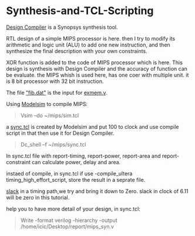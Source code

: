 # Synthesis-and-TCL-Scripting

[Design Compiler](https://www.synopsys.com/implementation-and-signoff/rtl-synthesis-test/design-compiler-graphical.html) is a Synopsys synthesis tool. 


RTL design of a simple MIPS processor is here. then I try to modify its arithmetic and logic unit (ALU) to add one new instruction, and then synthesize the final description with your own constraints. 

XOR function is added to the code of MIPS processor which is here. This design is synthesis with Design Compiler and the accuracy of function can be evaluate. the MIPS whish is used here, has one coer with multiple unit. it is 8 bit processor with 32 bit instruction.

The file ["fib.dat"](https://github.com/rabieifk/Synthesis-and-TCL-Scripting/blob/master/fib.dat) is the input for [exmem.v](https://github.com/rabieifk/Synthesis-and-TCL-Scripting/blob/master/exmem.v).


Using [Modelsim](https://www.mentor.com/company/higher_ed/modelsim-student-edition) to compile MIPS:
>Vsim –do ~/mips/sim.tcl

a [sync.tcl](https://github.com/rabieifk/Synthesis-and-TCL-Scripting/blob/master/syn1.tcl~) is created by Modelsim and put 100 to clock and use compile script in that then use it for Design Compiler.

>Dc_shell –f ~/mips/sync.tcl

In sync.tcl file with report-timing, report-power, report-area and report-constraint can calculate power, delay and area.

instaed of compile, in sync.tcl if use -compile_ultera timing_high_effort_script, store the result in a seprate file.

[slack](https://www.researchgate.net/post/Is_anyone_working_on_synopsys_tool_DC_Compiler) in a timing path,we try and bring it down to Zero. slack in clock of 6.11 will be zero in this tutorial.

help you to have more detail of your design, in sync.tcl:
>Write -format verilog -hierarchy -output /home/icic/Desktop/report/mips_syn.v
